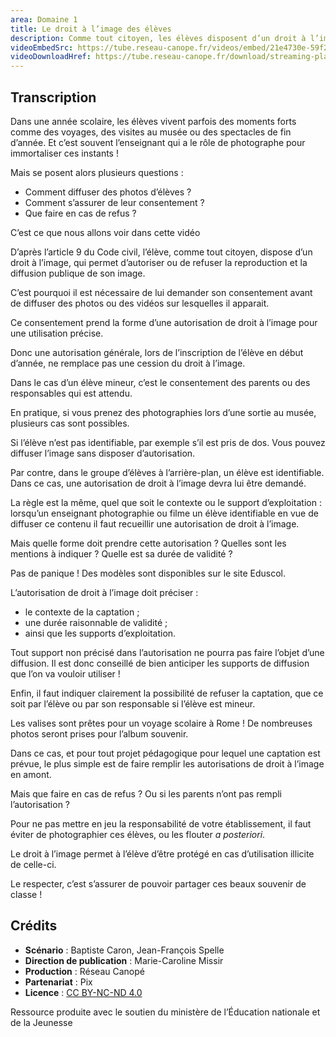 ```yaml
---
area: Domaine 1
title: Le droit à l’image des élèves
description: Comme tout citoyen, les élèves disposent d’un droit à l’image. Comment le respecter au mieux en tant qu’enseignant ? C’est ce que nous allons voir dans cette vidéo.
videoEmbedSrc: https://tube.reseau-canope.fr/videos/embed/21e4730e-59f2-4363-bb8f-7425e4031cc0
videoDownloadHref: https://tube.reseau-canope.fr/download/streaming-playlists/hls/videos/21e4730e-59f2-4363-bb8f-7425e4031cc0-1080-fragmented.mp4
---
```


## Transcription

Dans une année scolaire, les élèves vivent parfois des moments forts comme des voyages, des visites au musée ou des spectacles de fin d’année. Et c’est souvent l’enseignant qui a le rôle de photographe pour immortaliser ces instants !

Mais se posent alors plusieurs questions :

- Comment diffuser des photos d’élèves ?
- Comment s’assurer de leur consentement ?
- Que faire en cas de refus ?

C’est ce que nous allons voir dans cette vidéo

D’après l’article 9 du Code civil, l’élève, comme tout citoyen, dispose d’un droit à l’image, qui permet d’autoriser ou de refuser la reproduction et la diffusion publique de son image.

C’est pourquoi il est nécessaire de lui demander son consentement avant de diffuser des photos ou des vidéos sur lesquelles il apparait.

Ce consentement prend la forme d’une autorisation de droit à l’image pour une utilisation précise.

Donc une autorisation générale, lors de l’inscription de l’élève en début d’année, ne remplace pas une cession du droit à l’image.

Dans le cas d’un élève mineur, c’est le consentement des parents ou des responsables qui est attendu.

En pratique, si vous prenez des photographies lors d’une sortie au musée, plusieurs cas sont possibles.

Si l’élève n’est pas identifiable, par exemple s’il est pris de dos. Vous pouvez diffuser l’image sans disposer d’autorisation.

Par contre, dans le groupe d’élèves à l’arrière-plan, un élève est identifiable. Dans ce cas, une autorisation de droit à l’image devra lui être demandé.

La règle est la même, quel que soit le contexte ou le support d’exploitation : lorsqu’un enseignant photographie ou filme un élève identifiable en vue de diffuser ce contenu il faut recueillir une autorisation de droit à l’image.

Mais quelle forme doit prendre cette autorisation ? Quelles sont les mentions à indiquer ? Quelle est sa durée de validité ?

Pas de panique ! Des modèles sont disponibles sur le site Eduscol.

L’autorisation de droit à l’image doit préciser :

- le contexte de la captation ;
- une durée raisonnable de validité ;
- ainsi que les supports d’exploitation.

Tout support non précisé dans l’autorisation ne pourra pas faire l’objet d’une diffusion. Il est donc conseillé de bien anticiper les supports de diffusion que l’on va vouloir utiliser !

Enfin, il faut indiquer clairement la possibilité de refuser la captation, que ce soit par l’élève ou par son responsable si l’élève est mineur.

Les valises sont prêtes pour un voyage scolaire à Rome ! De nombreuses photos seront prises pour l’album souvenir.

Dans ce cas, et pour tout projet pédagogique pour lequel une captation est prévue, le plus simple est de faire remplir les autorisations de droit à l’image en amont.

Mais que faire en cas de refus ? Ou si les parents n’ont pas rempli l’autorisation ?

Pour ne pas mettre en jeu la responsabilité de votre établissement, il faut éviter de photographier ces élèves, ou les flouter _a posteriori_.

Le droit à l’image permet à l’élève d’être protégé en cas d’utilisation illicite de celle-ci.

Le respecter, c’est s’assurer de pouvoir partager ces beaux souvenir de classe !

## Crédits

- **Scénario** : Baptiste Caron, Jean-François Spelle
- **Direction de publication** : Marie-Caroline Missir
- **Production** : Réseau Canopé
- **Partenariat** : Pix
- **Licence** : [CC BY-NC-ND 4.0](https://creativecommons.org/licenses/by-nc-nd/4.0/deed.fr)

Ressource produite avec le soutien du ministère de l’Éducation nationale et de la Jeunesse
